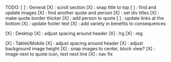 TODO:
[ ] : General
    [X] : scroll section
    [X] : snap title to top
    [ ] : find and update images
    [X] : find another quote and person
    [X] : set div titles
    [X] : make quote border thicker
    [X] : add person to quote
    [ ] : update links at the bottom
    [X] : update footer text
    [X] : add variety in benefits to consequences

[X] : Desktop
    [X] : adjust spacing around header
    [X] : lrg
    [X] : reg

[X] : Tablet/Mobile
    [X] : adjust spacing around header
    [X] : adjust background image height
    [X] : snap images to center, block view?
    [X] : image next to quote icon, text next line
    [X] : nav fix